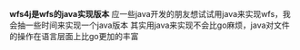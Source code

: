 **wfs4j是wfs的java实现版本**
应一些java开发的朋友想试试用java来实现wfs，我会抽一些时间来实现一个java版本
其实用java来实现不会比go麻烦，java对文件的操作在语言层面上比go更加的丰富